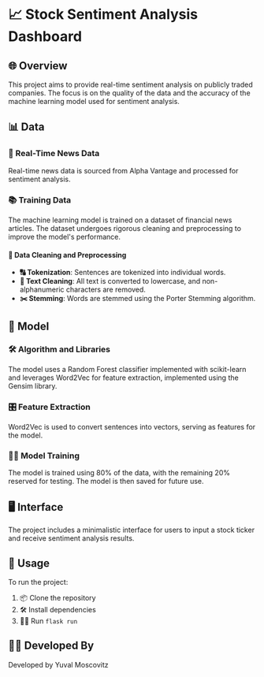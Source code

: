 # 📈 Stock Sentiment Analysis Dashboard

## 🌐 Overview

This project aims to provide real-time sentiment analysis on publicly traded companies. The focus is on the quality of the data and the accuracy of the machine learning model used for sentiment analysis.

## 📊 Data

### 📡 Real-Time News Data

Real-time news data is sourced from Alpha Vantage and processed for sentiment analysis.

### 📚 Training Data

The machine learning model is trained on a dataset of financial news articles. The dataset undergoes rigorous cleaning and preprocessing to improve the model's performance.

#### 🧹 Data Cleaning and Preprocessing

- **🔠 Tokenization**: Sentences are tokenized into individual words.
- **🧼 Text Cleaning**: All text is converted to lowercase, and non-alphanumeric characters are removed.
- **✂️ Stemming**: Words are stemmed using the Porter Stemming algorithm.

## 🤖 Model

### 🛠 Algorithm and Libraries

The model uses a Random Forest classifier implemented with scikit-learn and leverages Word2Vec for feature extraction, implemented using the Gensim library.

### 🎛 Feature Extraction

Word2Vec is used to convert sentences into vectors, serving as features for the model.

### 🏋️‍♀️ Model Training

The model is trained using 80% of the data, with the remaining 20% reserved for testing. The model is then saved for future use.

## 🖥 Interface

The project includes a minimalistic interface for users to input a stock ticker and receive sentiment analysis results.

## 🚀 Usage

To run the project:

1. 📦 Clone the repository
2. 🛠 Install dependencies
3. 🏃‍♂️ Run `flask run`

## 👨‍💻 Developed By

Developed by Yuval Moscovitz
